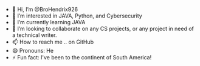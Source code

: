 - 👋 Hi, I’m @BroHendrix926
- 👀 I’m interested in JAVA, Python, and Cybersecurity
- 🌱 I’m currently learning JAVA
- 💞️ I’m looking to collaborate on any CS projects, or any project in need of a technical writer. 
- 📫 How to reach me .. on GitHub
- 😄 Pronouns: He
- ⚡ Fun fact: I've been to the continent of South America! 

<!---
BroHendrix926/BroHendrix926 is a ✨ special ✨ repository because its `README.md` (this file) appears on your GitHub profile.
You can click the Preview link to take a look at your changes.
--->
